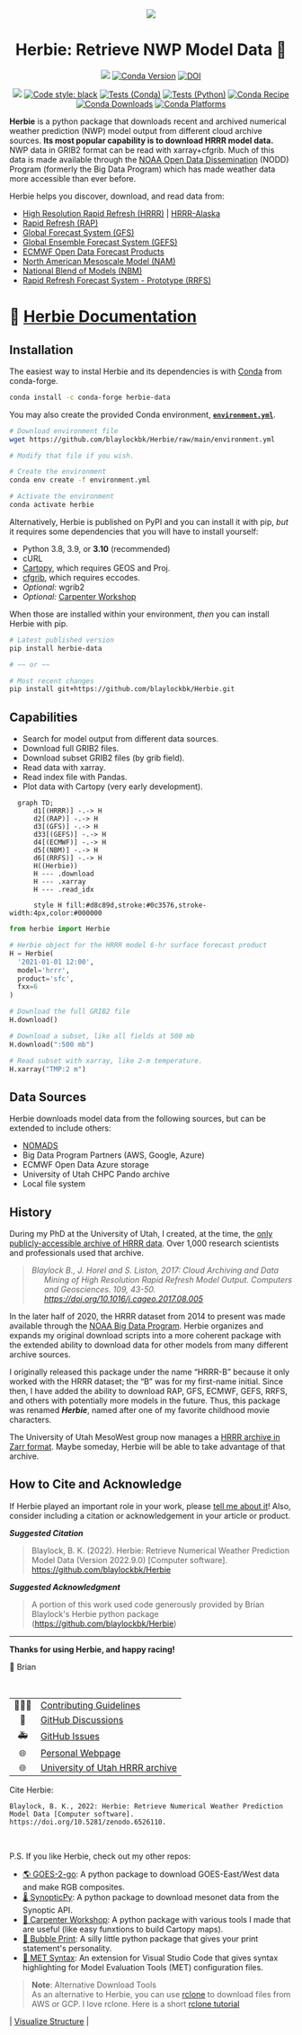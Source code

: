 <div
  align="center"
>

<img src="images/logo_new/Herbie-logo.png">  

# Herbie: Retrieve NWP Model Data 🏁

<!-- Badges -->

[![](https://img.shields.io/pypi/v/herbie-data)](https://pypi.python.org/pypi/herbie-data/)
[![Conda Version](https://img.shields.io/conda/vn/conda-forge/herbie-data.svg)](https://anaconda.org/conda-forge/herbie-data)
[![DOI](https://zenodo.org/badge/275214142.svg)](https://zenodo.org/badge/latestdoi/275214142)

![](https://img.shields.io/github/license/blaylockbk/Herbie)
[![Code style: black](https://img.shields.io/badge/code%20style-black-000000.svg)](https://github.com/psf/black)
[![Tests (Conda)](https://github.com/blaylockbk/Herbie/actions/workflows/tests-conda.yml/badge.svg)](https://github.com/blaylockbk/Herbie/actions/workflows/tests-conda.yml)
[![Tests (Python)](https://github.com/blaylockbk/Herbie/actions/workflows/tests-python.yml/badge.svg)](https://github.com/blaylockbk/Herbie/actions/workflows/tests-python.yml)
[![Conda Recipe](https://img.shields.io/badge/recipe-herbie--data-green.svg)](https://anaconda.org/conda-forge/herbie-data)
[![Conda Downloads](https://img.shields.io/conda/dn/conda-forge/herbie-data.svg)](https://anaconda.org/conda-forge/herbie-data)
[![Conda Platforms](https://img.shields.io/conda/pn/conda-forge/herbie-data.svg)](https://anaconda.org/conda-forge/herbie-data)

<!-- (Badges) -->

</div>

**Herbie** is a python package that downloads recent and archived numerical weather prediction (NWP) model output from different cloud archive sources. **Its most popular capability is to download HRRR model data.** NWP data in GRIB2 format can be read with xarray+cfgrib. Much of this data is made available through the [NOAA Open Data Dissemination](https://www.noaa.gov/information-technology/open-data-dissemination) (NODD) Program (formerly the Big Data Program) which has made weather data more accessible than ever before.

Herbie helps you discover, download, and read data from:

- [High Resolution Rapid Refresh (HRRR)](https://blaylockbk.github.io/Herbie/_build/html/user_guide/_model_notebooks/hrrr.html) | [HRRR-Alaska](https://blaylockbk.github.io/Herbie/_build/html/user_guide/_model_notebooks/hrrrak.html)
- [Rapid Refresh (RAP)](https://blaylockbk.github.io/Herbie/_build/html/user_guide/_model_notebooks/rap.html)
- [Global Forecast System (GFS)](https://blaylockbk.github.io/Herbie/_build/html/user_guide/_model_notebooks/gfs.html)
- [Global Ensemble Forecast System (GEFS)](https://blaylockbk.github.io/Herbie/_build/html/user_guide/_model_notebooks/gefs.html)
- [ECMWF Open Data Forecast Products](https://blaylockbk.github.io/Herbie/_build/html/user_guide/_model_notebooks/ecmwf.html)
- [North American Mesoscale Model (NAM)](https://github.com/blaylockbk/Herbie/blob/main/docs/user_guide/_model_notebooks/nam.ipynb)
- [National Blend of Models (NBM)](https://blaylockbk.github.io/Herbie/_build/html/user_guide/_model_notebooks/nbm.html)
- [Rapid Refresh Forecast System - Prototype (RRFS)](https://blaylockbk.github.io/Herbie/_build/html/user_guide/_model_notebooks/rrfs.html)

# 📓 [Herbie Documentation](https://blaylockbk.github.io/Herbie/_build/html/)

## Installation

The easiest way to instal Herbie and its dependencies is with [Conda](https://docs.conda.io/projects/conda/en/latest/user-guide/tasks/manage-environments.html) from conda-forge.

```bash
conda install -c conda-forge herbie-data
```


You may also create the provided Conda environment, **[`environment.yml`](https://github.com/blaylockbk/Herbie/blob/main/environment.yml)**.

```bash
# Download environment file
wget https://github.com/blaylockbk/Herbie/raw/main/environment.yml

# Modify that file if you wish.

# Create the environment
conda env create -f environment.yml

# Activate the environment
conda activate herbie
```

Alternatively, Herbie is published on PyPI and you can install it with pip, _but_ it requires some dependencies that you will have to install yourself:

- Python 3.8, 3.9, or **3.10** (recommended)
- cURL
- [Cartopy](https://scitools.org.uk/cartopy/docs/latest/installing.html), which requires GEOS and Proj.
- [cfgrib](https://github.com/ecmwf/cfgrib), which requires eccodes.
- _Optional:_ wgrib2
- _Optional:_ [Carpenter Workshop](https://github.com/blaylockbk/Carpenter_Workshop)

When those are installed within your environment, _then_ you can install Herbie with pip.

```bash
# Latest published version
pip install herbie-data

# ~~ or ~~

# Most recent changes
pip install git+https://github.com/blaylockbk/Herbie.git
```

## Capabilities

- Search for model output from different data sources.
- Download full GRIB2 files.
- Download subset GRIB2 files (by grib field).
- Read data with xarray.
- Read index file with Pandas.
- Plot data with Cartopy (very early development).

```mermaid
  graph TD;
      d1[(HRRR)] -.-> H
      d2[(RAP)] -.-> H
      d3[(GFS)] -.-> H
      d33[(GEFS)] -.-> H
      d4[(ECMWF)] -.-> H
      d5[(NBM)] -.-> H
      d6[(RRFS)] -.-> H
      H((Herbie))
      H --- .download
      H --- .xarray
      H --- .read_idx

      style H fill:#d8c89d,stroke:#0c3576,stroke-width:4px,color:#000000
```

```python
from herbie import Herbie

# Herbie object for the HRRR model 6-hr surface forecast product
H = Herbie(
  '2021-01-01 12:00',
  model='hrrr',
  product='sfc',
  fxx=6
)

# Download the full GRIB2 file
H.download()

# Download a subset, like all fields at 500 mb
H.download(":500 mb")

# Read subset with xarray, like 2-m temperature.
H.xarray("TMP:2 m")
```

## Data Sources

Herbie downloads model data from the following sources, but can be extended to include others:

- [NOMADS](https://nomads.ncep.noaa.gov/)
- Big Data Program Partners (AWS, Google, Azure)
- ECMWF Open Data Azure storage
- University of Utah CHPC Pando archive
- Local file system

## History

During my PhD at the University of Utah, I created, at the time, the [only publicly-accessible archive of HRRR data](http://hrrr.chpc.utah.edu/). Over 1,000 research scientists and professionals used that archive.

<blockquote><cite>
<p style="padding-left: 22px ; text-indent: -22px ;"> Blaylock B., J. Horel and S. Liston, 2017: Cloud Archiving and Data Mining of High Resolution Rapid Refresh Model Output. Computers and Geosciences. 109, 43-50. <a href="https://doi.org/10.1016/j.cageo.2017.08.005">https://doi.org/10.1016/j.cageo.2017.08.005</a></p>
</cite></blockquote>

In the later half of 2020, the HRRR dataset from 2014 to present was made available through the [NOAA Big Data Program](https://www.noaa.gov/information-technology/big-data). Herbie organizes and expands my original download scripts into a more coherent package with the extended ability to download data for other models from many different archive sources.

I originally released this package under the name “HRRR-B” because it only worked with the HRRR dataset; the “B” was for my first-name initial. Since then, I have added the ability to download RAP, GFS, ECMWF, GEFS, RRFS, and others with potentially more models in the future. Thus, this package was renamed **_Herbie_**, named after one of my favorite childhood movie characters.

The University of Utah MesoWest group now manages a [HRRR archive in Zarr format](http://hrrr.chpc.utah.edu/). Maybe someday, Herbie will be able to take advantage of that archive.

## How to Cite and Acknowledge
If Herbie played an important role in your work, please [tell me about it](https://github.com/blaylockbk/Herbie/discussions/categories/show-and-tell)! Also, consider including a citation or acknowledgement in your article or product.

***Suggested Citation***

> Blaylock, B. K. (2022). Herbie: Retrieve Numerical Weather Prediction Model Data (Version 2022.9.0) [Computer software]. https://github.com/blaylockbk/Herbie

***Suggested Acknowledgment***

> A portion of this work used code generously provided by Brian Blaylock's Herbie python package (https://github.com/blaylockbk/Herbie)

---

**Thanks for using Herbie, and happy racing!**

🏁 Brian

<br>

|     |                                                                                                       |
| :-: | ----------------------------------------------------------------------------------------------------- |
| 👨🏻‍💻  | [Contributing Guidelines](https://blaylockbk.github.io/Herbie/_build/html/user_guide/contribute.html) |
| 💬  | [GitHub Discussions](https://github.com/blaylockbk/Herbie/discussions)                                |
| 🚑  | [GitHub Issues](https://github.com/blaylockbk/Herbie/issues)                                          |
| 🌐  | [Personal Webpage](http://home.chpc.utah.edu/~u0553130/Brian_Blaylock/home.html)                      |
| 🌐  | [University of Utah HRRR archive](http://hrrr.chpc.utah.edu/)                                         |

Cite Herbie:

    Blaylock, B. K., 2022: Herbie: Retrieve Numerical Weather Prediction
    Model Data [Computer software]. https://doi.org/10.5281/zenodo.6526110.

<br>

P.S. If you like Herbie, check out my other repos:

- [🌎 GOES-2-go](https://github.com/blaylockbk/goes2go): A python package to download GOES-East/West data and make RGB composites.
- [🌡 SynopticPy](https://github.com/blaylockbk/SynopticPy): A python package to download mesonet data from the Synoptic API.
- [🔨 Carpenter Workshop](https://github.com/blaylockbk/Carpenter_Workshop): A python package with various tools I made that are useful (like easy funxtions to build Cartopy maps).
- [💬 Bubble Print](https://github.com/blaylockbk/BubblePrint): A silly little python package that gives your print statement's personality.
- [📜 MET Syntax](https://github.com/blaylockbk/vscode-met-syntax): An extension for Visual Studio Code that gives syntax highlighting for Model Evaluation Tools (MET) configuration files.

> **Note**: Alternative Download Tools  
> As an alternative to Herbie, you can use [rclone](https://rclone.org/) to download files from AWS or GCP. I love rclone. Here is a short [rclone tutorial](https://github.com/blaylockbk/pyBKB_v3/blob/master/rclone_howto.md)

| [Visualize Structure](https://mango-dune-07a8b7110.1.azurestaticapps.net/?repo=blaylockbk%2FHerbie) |
